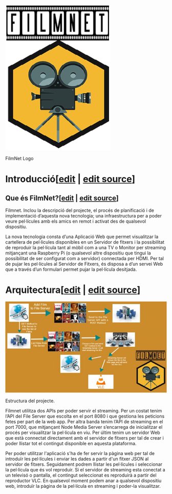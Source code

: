 [![](images/FilmNetLogo.PNG)](/pti/index.php/File:FilmNetLogo.PNG)

FilmNet Logo

# Introducció[[edit](/pti/index.php?title=Categor%C3%ADa:Filmnet&veaction=edit&section=1 "Edit section: Introducció") | [edit source](/pti/index.php?title=Categor%C3%ADa:Filmnet&action=edit&section=1 "Edit section: Introducció")]

## Que és FilmNet?[[edit](/pti/index.php?title=Categor%C3%ADa:Filmnet&veaction=edit&section=2 "Edit section: Que és FilmNet?") | [edit source](/pti/index.php?title=Categor%C3%ADa:Filmnet&action=edit&section=2 "Edit section: Que és FilmNet?")]

Filmnet. Inclou la descripció del projecte, el procés de planificació i de implementació d’aquesta nova tecnologia; una infraestructura per a poder veure pel·lícules amb els amics en remot i activat des de qualsevol dispositiu.

La nova tecnologia consta d’una Aplicació Web que permet visualitzar la cartellera de pel·lícules disponibles en un Servidor de fitxers i la possibilitat de reproduir la pel·lícula tant al mòbil com a una TV o Monitor per streaming mitjançant una Raspberry Pi (o qualsevol altre dispositiu que tingui la possibilitat de ser configurat com a servidor) connectada per HDMI. Per tal de pujar les pel·lícules al Servidor de Fitxers, és disposa a d’un servei Web que a través d’un formulari permet pujar la pel·lícula desitjada.

# Arquitectura[[edit](/pti/index.php?title=Categor%C3%ADa:Filmnet&veaction=edit&section=3 "Edit section: Arquitectura") | [edit source](/pti/index.php?title=Categor%C3%ADa:Filmnet&action=edit&section=3 "Edit section: Arquitectura")]

[![](images/700px-FilmNetArchitecture.jpg)](/pti/index.php/File:FilmNetArchitecture.jpg)

Estructura del projecte.

Filmnet utilitza dos APIs per poder servir el streaming. Per un costat tenim l’API del File Server que escolta en el port 8080 i que gestiona les peticions fetes per part de la web app. Per altra banda tenim l’API de streaming en el port 7000, que mitjançant Node Media Server s’encarrega de inicialitzar el procés per visualitzar la pel·lícula en viu. Per últim tenim un servidor Web que està connectat directament amb el servidor de fitxers per tal de crear i poder llistar tot el contingut disponible en aquesta plataforma.

Per poder utilitzar l'aplicació s'ha de fer servir la pàgina web per tal de introduïr les pel·lícules i enviar les dades a partir d'un fitxer JSON al servidor de fitxers. Seguidament podrem llistar les pel·lícules i seleccionar la pel·lícula que és vol reproduir. Si el servidor de streaming esta conectat a un televisó o pantalla, el contingut seleccionat es reproduirà a partir del reproductor VLC. En qualsevol moment podem anar a qualsevol dispositiu web, introduïr la pàgina de la pel·lícula en streaming i poder-la visualitzar.